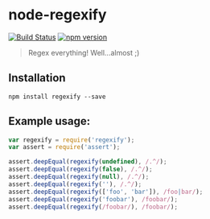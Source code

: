 # node-regexify

[![Build Status](https://travis-ci.org/hemanth/node-regexify.svg)](https://travis-ci.org/hemanth/node-regexify) [![npm version](https://badge.fury.io/js/node-regexify.svg)](http://badge.fury.io/js/node-regexify)
> Regex everything! Well...almost ;)

## Installation

`npm install regexify --save`

## Example usage:

```js
var regexify = require('regexify');
var assert = require('assert');

assert.deepEqual(regexify(undefined), /.^/);
assert.deepEqual(regexify(false), /.^/);
assert.deepEqual(regexify(null), /.^/);
assert.deepEqual(regexify(''), /.^/);
assert.deepEqual(regexify(['foo', 'bar']), /foo|bar/);
assert.deepEqual(regexify('foobar'), /foobar/);
assert.deepEqual(regexify(/foobar/), /foobar/);
```

